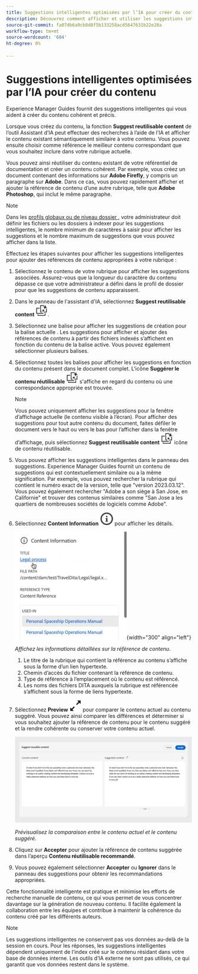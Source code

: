 ```yaml
---
title: Suggestions intelligentes optimisées par l’IA pour créer du contenu
description: Découvrez comment afficher et utiliser les suggestions intelligentes optimisées par l’IA dans l’éditeur web.
source-git-commit: fa07db6a9cb8d8f5b133258acd5647631b22e28a
workflow-type: tm+mt
source-wordcount: '684'
ht-degree: 0%

---
```


# Suggestions intelligentes optimisées par l’IA pour créer du contenu

Experience Manager Guides fournit des suggestions intelligentes qui vous aident à créer du contenu cohérent et précis.

Lorsque vous créez du contenu, la fonction **Suggest reutilisable content** de l’outil Assistant d’IA peut effectuer des recherches à l’aide de l’IA et afficher le contenu existant sémantiquement similaire à votre contenu. Vous pouvez ensuite choisir comme référence le meilleur contenu correspondant que vous souhaitez inclure dans votre rubrique actuelle.

Vous pouvez ainsi réutiliser du contenu existant de votre référentiel de documentation et créer un contenu cohérent. Par exemple, vous créez un document contenant des informations sur **Adobe Firefly**, y compris un paragraphe sur **Adobe**. Dans ce cas, vous pouvez rapidement afficher et ajouter la référence de contenu d’une autre rubrique, telle que **Adobe Photoshop**, qui inclut le même paragraphe.
>[!NOTE]
>
> Dans les [ profils globaux ou de niveau dossier ](../cs-install-guide/conf-folder-level.md#conf-ai-smart-suggestions), votre administrateur doit définir les fichiers ou les dossiers à indexer pour les suggestions intelligentes, le nombre minimum de caractères à saisir pour afficher les suggestions et le nombre maximum de suggestions que vous pouvez afficher dans la liste.

Effectuez les étapes suivantes pour afficher les suggestions intelligentes pour ajouter des références de contenu appropriées à votre rubrique :


1. Sélectionnez le contenu de votre rubrique pour afficher les suggestions associées. Assurez-vous que la longueur du caractère du contenu dépasse ce que votre administrateur a défini dans le profil de dossier pour que les suggestions de contenu apparaissent.
1. Dans le panneau de l&#39;assistant d&#39;IA, sélectionnez **Suggest reutilisable content** ![ai suggéré l&#39;icône de contenu réutilisable ](./images/ai-suggest-reusable-content-icon.svg).

1. Sélectionnez une balise pour afficher les suggestions de création pour la balise actuelle .  Les suggestions pour afficher et ajouter des références de contenu à partir des fichiers indexés s’affichent en fonction du contenu de la balise active. Vous pouvez également sélectionner plusieurs balises.


1. Sélectionnez toutes les balises pour afficher les suggestions en fonction du contenu présent dans le document complet.  L&#39;icône **Suggérer le contenu réutilisable** ![ai suggéré que l&#39;icône de contenu réutilisable ](./images/ai-suggest-reusable-content-icon.svg) s&#39;affiche en regard du contenu où une correspondance appropriée est trouvée.



   >[!NOTE]
   >
   > Vous pouvez uniquement afficher les suggestions pour la fenêtre d’affichage actuelle (le contenu visible à l’écran). Pour afficher des suggestions pour tout autre contenu du document, faites défiler le document vers le haut ou vers le bas pour l’afficher dans la fenêtre d’affichage, puis sélectionnez **Suggest reutilisable content** ![ ](./images/ai-suggest-reusable-content-icon.svg) icône de contenu réutilisable.


1. Vous pouvez afficher les suggestions intelligentes dans le panneau des suggestions.  Experience Manager Guides fournit un contenu de suggestions qui est contextuellement similaire ou a la même signification. Par exemple, vous pouvez rechercher la rubrique qui contient le numéro exact de la version, telle que &quot;version 2023.03.12&quot;. Vous pouvez également rechercher &quot;Adobe a son siège à San Jose, en Californie&quot; et trouver des contenus similaires comme &quot;San Jose a les quartiers de nombreuses sociétés de logiciels comme Adobe&quot;.
1. Sélectionnez **Content Information** ![Content Information](images/smart-suggestions-content-info-icon.svg) pour afficher les détails.

   ![Panneau d’informations sur le contenu](images/smart-suggestions-content-information.png){width="300" align="left"}

   *Affichez les informations détaillées sur la référence de contenu.*

   1. Le titre de la rubrique qui contient la référence au contenu s’affiche sous la forme d’un lien hypertexte.
   1. Chemin d’accès du fichier contenant la référence de contenu.
   1. Type de référence à l’emplacement où le contenu est référencé.
   1. Les noms des fichiers DITA auxquels la rubrique est référencée s’affichent sous la forme de liens hypertexte.
1. Sélectionnez **Preview** ![ icône d&#39;aperçu](./images/expand-icon.svg) pour comparer le contenu actuel au contenu suggéré. Vous pouvez ainsi comparer les différences et déterminer si vous souhaitez ajouter la référence de contenu pour le contenu suggéré et la rendre cohérente ou conserver votre contenu actuel.

   ![Suggérer l’aperçu du contenu réutilisable](images/ai-assistant-suggest-reusable-content.png)

   *Prévisualisez la comparaison entre le contenu actuel et le contenu suggéré.*

1. Cliquez sur **Accepter** pour ajouter la référence de contenu suggérée dans l’aperçu **Contenu réutilisable recommandé**.
1. Vous pouvez également sélectionner **Accepter** ou **Ignorer** dans le panneau des suggestions pour obtenir les recommandations appropriées.


Cette fonctionnalité intelligente est pratique et minimise les efforts de recherche manuelle de contenu, ce qui vous permet de vous concentrer davantage sur la génération de nouveau contenu. Il facilite également la collaboration entre les équipes et contribue à maintenir la cohérence du contenu créé par les différents auteurs.

>[!NOTE]
>
>Les suggestions intelligentes ne conservent pas vos données au-delà de la session en cours. Pour les réponses, les suggestions intelligentes dépendent uniquement de l’index créé sur le contenu résidant dans votre base de données interne. Les outils d’IA externe ne sont pas utilisés, ce qui garantit que vos données restent dans le système.
